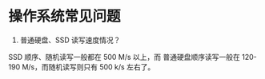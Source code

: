 # 操作系统常见问题

1. 普通硬盘、SSD 读写速度情况？  

SSD 顺序、随机读写一般都在 500 M/s 以上，而 普通硬盘顺序读写一般在 120-190 M/s，而随机读写则只有 500 k/s 左右了。